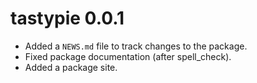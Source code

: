 # tastypie 0.0.1

* Added a `NEWS.md` file to track changes to the package.
* Fixed package documentation (after spell_check).
* Added a package site.
